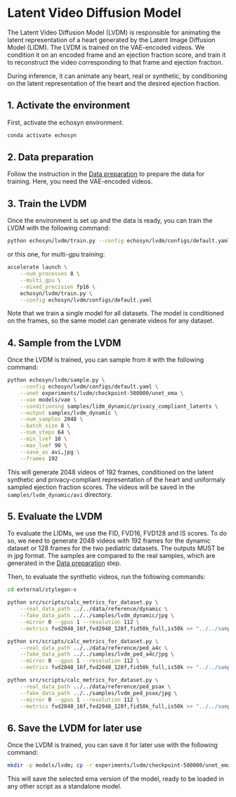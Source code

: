 # Latent Video Diffusion Model

The Latent Video Diffusion Model (LVDM) is responsible for animating the latent representation of a heart generated by the Latent Image Diffusion Model (LIDM). The LVDM is trained on the VAE-encoded videos. We condition it on an encoded frame and an ejection fraction score, and train it to reconstruct the video corresponding to that frame and ejection fraction.

During inference, it can animate any heart, real or synthetic, by conditioning on the latent representation of the heart and the desired ejection fraction.

## 1. Activate the environment

First, activate the echosyn environment.

```bash
conda activate echosyn
```

## 2. Data preparation
Follow the instruction in the [Data preparation](../../README.md#data-preparation) to prepare the data for training. Here, you need the VAE-encoded videos.

## 3. Train the LVDM

Once the environment is set up and the data is ready, you can train the LVDM with the following command:

```bash
python echosyn/lvdm/train.py --config echosyn/lvdm/configs/default.yaml
```

or this one, for multi-gpu training:

```bash
accelerate launch \
    --num_processes 8 \
    --multi_gpu \
    --mixed_precision fp16 \
    echosyn/lvdm/train.py \
    --config echosyn/lvdm/configs/default.yaml
```

Note that we train a single model for all datasets. The model is conditioned on the frames, so the same model can generate videos for any dataset.

## 4. Sample from the LVDM

Once the LVDM is trained, you can sample from it with the following command:

```bash
python echosyn/lvdm/sample.py \
    --config echosyn/lvdm/configs/default.yaml \
    --unet experiments/lvdm/checkpoint-500000/unet_ema \
    --vae models/vae \
    --conditioning samples/lidm_dynamic/privacy_compliant_latents \
    --output samples/lvdm_dynamic \
    --num_samples 2048 \
    --batch_size 8 \
    --num_steps 64 \
    --min_lvef 10 \
    --max_lvef 90 \
    --save_as avi,jpg \
    --frames 192
```

This will generate 2048 videos of 192 frames, conditioned on the latent synthetic and privacy-compliant representation of the heart and uniformaly sampled ejection fraction scores. The videos will be saved in the `samples/lvdm_dynamic/avi` directory.

## 5. Evaluate the LVDM

To evaluate the LIDMs, we use the FID, FVD16, FVD128 and IS scores.
To do so, we need to generate 2048 videos with 192 frames for the dynamic dataset or 128 frames for the two pediatric datasets.
The outputs MUST be in jpg format.
The samples are compared to the real samples, which are generated in the [Data preparation](../../README.md#data-preparation) step.

Then, to evaluate the synthetic videos, run the following commands:

```bash
cd external/stylegan-v

python src/scripts/calc_metrics_for_dataset.py \
    --real_data_path ../../data/reference/dynamic \
    --fake_data_path ../../samples/lvdm_dynamic/jpg \
    --mirror 0 --gpus 1 --resolution 112 \
    --metrics fvd2048_16f,fvd2048_128f,fid50k_full,is50k >> "../../samples/lvdm_dynamic/metrics.txt"

python src/scripts/calc_metrics_for_dataset.py \
    --real_data_path ../../data/reference/ped_a4c \
    --fake_data_path ../../samples/lvdm_ped_a4c/jpg \
    --mirror 0 --gpus 1 --resolution 112 \
    --metrics fvd2048_16f,fvd2048_128f,fid50k_full,is50k >> "../../samples/lvdm_ped_a4c/metrics.txt"

python src/scripts/calc_metrics_for_dataset.py \
    --real_data_path ../../data/reference/ped_psax \
    --fake_data_path ../../samples/lvdm_ped_psax/jpg \
    --mirror 0 --gpus 1 --resolution 112 \
    --metrics fvd2048_16f,fvd2048_128f,fid50k_full,is50k >> "../../samples/lvdm_ped_psax/metrics.txt"
```

## 6. Save the LVDM for later use

Once the LVDM is trained, you can save it for later use with the following command:

```bash
mkdir -p models/lvdm; cp -r experiments/lvdm/checkpoint-500000/unet_ema/* models/lvdm/; cp experiments/lvdm/config.yaml models/lvdm/
```

This will save the selected ema version of the model, ready to be loaded in any other script as a standalone model.